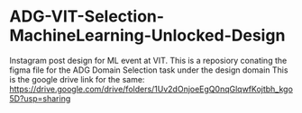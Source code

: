 # ADG-VIT-Selection-MachineLearning-Unlocked-Design
Instagram post design for ML event at VIT.
This is a reposiory conating the figma file for the ADG Domain Selection task under the design domain
This is the google drive link for the same:
https://drive.google.com/drive/folders/1Uv2dOnjoeEgQ0nqGlqwfKojtbh_kgo5D?usp=sharing
